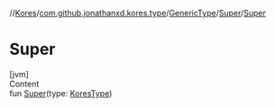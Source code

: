 //[Kores](../../../index.md)/[com.github.jonathanxd.kores.type](../../index.md)/[GenericType](../index.md)/[Super](index.md)/[Super](-super.md)



# Super  
[jvm]  
Content  
fun [Super](-super.md)(type: [KoresType](../../-kores-type/index.md))  



